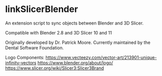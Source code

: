 # linkSlicerBlender
An extension script to sync objects between Blender and 3D Slicer.

Compatible with Blender 2.8 and 3D Slicer 10 and 11

Originally developed by Dr. Patrick Moore. Currently maintained by the Dental Software Foundation.

Logo Components: 
https://www.vecteezy.com/vector-art/213901-unique-infinity-vectors 
https://www.blender.org/about/logo/ 
https://www.slicer.org/wiki/Slicer3:Slicer3Brand
